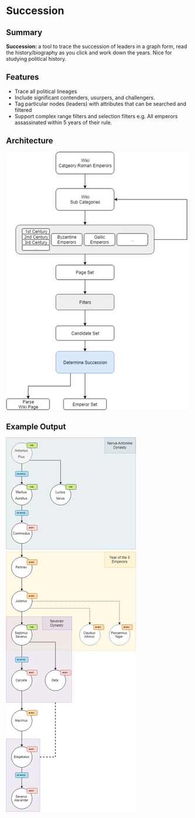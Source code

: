 # Succession

## Summary

**Succession:** a tool to trace the succession of leaders in a graph form,
read the history/biography as you click and work down the years.
Nice for studying political history.

## Features

- Trace all political lineages
- Include significant contenders, usurpers, and challengers.
- Tag particular nodes (leaders) with attributes that can be searched and filtered
- Support complex range filters and selection filters e.g. All emperors assassinated within 5 years of their rule.


## Architecture

![Architecture](./docs/images/arch.png "Architecture")

## Example Output

![Example Output](./docs/images/example.png "Example Output")
